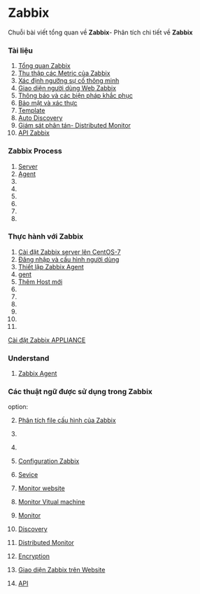 # Zabbix
Chuỗi bài viết tổng quan về **Zabbix**- Phân tích chi tiết về **Zabbix**

### Tài liệu
1. [Tổng quan Zabbix](Zabbix/overview1.md)
2. [Thu thập các Metric của Zabbix](Zabbix/zabbixagent.md)
3. [Xác định ngưỡng sự cố thông minh](Zabbix/thresholds.md)
4. [Giao diện người dùng Web Zabbix](/Zabbix/guizabbix.md)
5. [Thông báo và các biện pháp khắc phục](Zabbix/notification.md)
6. [Bảo mật và xác thực](Zabbix/security&authentication.md)
7. [Template](Zabbix/template.md)
8. [Auto Discovery](Zabbix/discovery.md)
9. [Giám sát phân tán- Distributed Monitor](Zabbix/Distributed.md)
10. [API Zabbix](Zabbix/API.md)
### Zabbix Process 
1. [Server](process/server.md)
1. [Agent](process/agent.md)
1. []()
1. []()
1. []()
1. []()
1. []()
1. []()

### Thực hành với Zabbix
1. [Cài đặt Zabbix server lên CentOS-7](thuchanh/installzb1.md)
2. [Đăng nhập và cấu hình người dùng](Quickstart/login&user.md)
2. [Thiết lập Zabbix Agent](thuchanh/installagent.md)
2. [gent](Quickstart/add-new-host.md)
2. [Thêm Host mới](Quickstart/)
2. []()
2. []()
2. []()
2. []()
2. []()
2. []()

[Cài đặt Zabbix APPLIANCE](APPLIANCE/setup.md)

### Understand
1. [Zabbix Agent](Zabbix/active&passive.md)
### Các thuật ngữ được sử dụng trong Zabbix
option:

2. [Phân tích file cấu hình của Zabbix](thuchanh/note/paramater.md)
2. []()
2. []()


2. [Configuration Zabbix]()
2. [Sevice]()
2. [Monitor website]()
2. [Monitor Vitual machine]()
2. [Monitor ]()
2. [Discovery]()
2. [Distributed Monitor]()
2. [Encryption]()
2. [Giao diện Zabbix trên Website]()
2. [API]()

